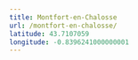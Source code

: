 ```yaml
---
title: Montfort-en-Chalosse
url: /montfort-en-chalosse/
latitude: 43.7107059
longitude: -0.8396241000000001
---
```

